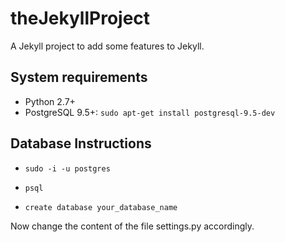 # theJekyllProject
A Jekyll project to add some features to Jekyll.

## System requirements

- Python 2.7+
- PostgreSQL 9.5+: `sudo apt-get install postgresql-9.5-dev`

## Database Instructions

- `sudo -i -u postgres`
- `psql`

- `create database your_database_name`

Now change the content of the file settings.py accordingly.
